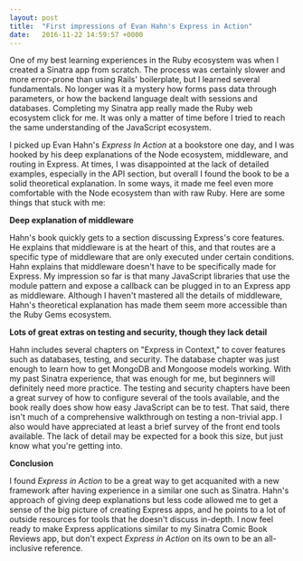 ```yaml
---
layout: post
title:  "First impressions of Evan Hahn's Express in Action"
date:   2016-11-22 14:59:57 +0000
---
```


One of my best learning experiences in the Ruby ecosystem was when I created a Sinatra app from scratch. The process was certainly slower and more error-prone than using Rails' boilerplate, but I learned several fundamentals. No longer was it a mystery how forms pass data through parameters, or how the backend language dealt with sessions and databases. Completing my Sinatra app really made the Ruby web ecosystem click for me. It was only a matter of time before I tried to reach the same understanding of the JavaScript ecosystem.

I picked up Evan Hahn's *Express In Action* at a bookstore one day, and I was hooked by his deep explanations of the Node ecosystem, middleware, and routing in Express. At times, I was disappointed at the lack of detailed examples, especially in the API section, but overall I found the book to be a solid theoretical explanation. In some ways, it made me feel even more comfortable with the Node ecosystem than with raw Ruby. Here are some things that stuck with me:


**Deep explanation of middleware**

Hahn's book quickly gets to a section discussing Express's core features. He explains that middleware is at the heart of this, and that routes are a specific type of middleware that are only executed under certain conditions. Hahn explains that middleware doesn't have to be specifically made for Express. My impression so far is that many JavaScript libraries that use the module pattern and expose a callback can be plugged in to an Express app as middleware. Although I haven't mastered all the details of middleware, Hahn's theoretical explanation has made them seem more accessible than the Ruby Gems ecosystem.

**Lots of great extras on testing and security, though they lack detail**

Hahn includes several chapters on "Express in Context," to cover features such as databases, testing, and security. The database chapter was just enough to learn how to get MongoDB and Mongoose models working. With my past Sinatra experience, that was enough for me, but beginners will definitely need more practice. The testing and security chapters have been a great survey of how to configure several of the tools available, and the book really does show how easy JavaScript can be to test. That said, there isn't much of a comprehensive walkthrough on testing a non-trivial app. I also would have appreciated at least a brief survey of the front end tools available. The lack of detail may be expected for a book this size, but just know what you're getting into.

**Conclusion**

I found *Express in Action* to be a great way to get acquanited with a new framework after having experience in a similar one such as Sinatra. Hahn's approach of giving deep explanations but less code allowed me to get a sense of the big picture of creating Express apps, and he points to a lot of outside resources for tools that he doesn't discuss in-depth. I now feel ready to make Express applications similar to my Sinatra Comic Book Reviews app, but don't expect *Express in Action* on its own to be an all-inclusive reference. 